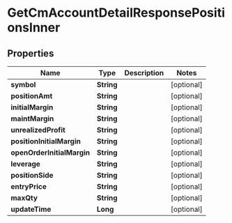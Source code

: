 

# GetCmAccountDetailResponsePositionsInner


## Properties

| Name | Type | Description | Notes |
|------------ | ------------- | ------------- | -------------|
|**symbol** | **String** |  |  [optional] |
|**positionAmt** | **String** |  |  [optional] |
|**initialMargin** | **String** |  |  [optional] |
|**maintMargin** | **String** |  |  [optional] |
|**unrealizedProfit** | **String** |  |  [optional] |
|**positionInitialMargin** | **String** |  |  [optional] |
|**openOrderInitialMargin** | **String** |  |  [optional] |
|**leverage** | **String** |  |  [optional] |
|**positionSide** | **String** |  |  [optional] |
|**entryPrice** | **String** |  |  [optional] |
|**maxQty** | **String** |  |  [optional] |
|**updateTime** | **Long** |  |  [optional] |



